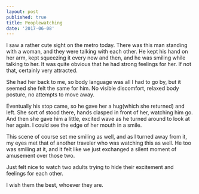 ```yaml
---
layout: post
published: true
title: Peoplewatching
date: '2017-06-08'
---
```

I saw a rather cute sight on the metro today. There was this man standing with a woman, and they were talking with each other. He kept his hand on her arm, kept squeezing it every now and then, and he was smiling while talking to her. It was quite obvious that he had strong feelings for her. If not that, certainly very attracted.

She had her back to me, so body language was all I had to go by, but it seemed she felt the same for him. No visible discomfort, relaxed body posture, no attempts to move away.

Eventually his stop came, so he gave her a hug(which she returned) and left. She sort of stood there, hands clasped in front of her, watching him go. And then she gave him a little, excited wave as he turned around to look at her again. I could see the edge of her mouth in a smile.

This scene of course set me smiling as well, and as I turned away from it, my eyes met that of another traveler who was watching this as well. He too was smiling at it, and it felt like we just exchanged a silent moment of amusement over those two.

Just felt nice to watch two adults trying to hide their excitement and feelings for each other.

I wish them the best, whoever they are.